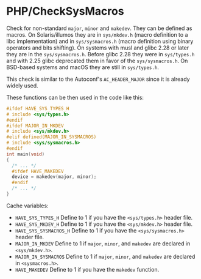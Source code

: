 # PHP/CheckSysMacros

Check for non-standard `major`, `minor` and `makedev`. They can be defined as
macros. On Solaris/illumos they are in `sys/mkdev.h` (macro definition to a libc
implementation) and in `sys/sysmacros.h` (macro definition using binary
operators and bits shifting). On systems with musl and glibc 2.28 or later they
are in the `sys/sysmacros.h`. Before glibc 2.28 they were in `sys/types.h` and
with 2.25 glibc deprecated them in favor of the `sys/sysmacros.h`. On BSD-based
systems and macOS they are still in `sys/types.h`.

This check is similar to the Autoconf's `AC_HEADER_MAJOR` since it is already
widely used.

These functions can be then used in the code like this:

```c
#ifdef HAVE_SYS_TYPES_H
# include <sys/types.h>
#endif
#ifdef MAJOR_IN_MKDEV
# include <sys/mkdev.h>
#elif defined(MAJOR_IN_SYSMACROS)
# include <sys/sysmacros.h>
#endif
int main(void)
{
  /* ... */
  #ifdef HAVE_MAKEDEV
  device = makedev(major, minor);
  #endif
  /* ... */
}
```

Cache variables:

* `HAVE_SYS_TYPES_H`
  Define to 1 if you have the `<sys/types.h>` header file.
* `HAVE_SYS_MKDEV_H`
  Define to 1 if you have the `<sys/mkdev.h>` header file.
* `HAVE_SYS_SYSMACROS_H`
  Define to 1 if you have the `<sys/sysmacros.h>` header file.
* `MAJOR_IN_MKDEV`
  Define to 1 if `major`, `minor`, and `makedev` are declared in
  `<sys/mkdev.h>`.
* `MAJOR_IN_SYSMACROS`
  Define to 1 if `major`, `minor`, and `makedev` are declared in
  `<sysmacros.h>`.
* `HAVE_MAKEDEV`
  Define to 1 if you have the `makedev` function.
